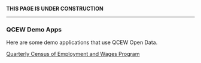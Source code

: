 **THIS PAGE IS UNDER CONSTRUCTION**

---

### QCEW Demo Apps

Here are some demo applications that use QCEW Open Data. 

[Quarterly Census of Employment and Wages Program](http://www.bls.gov/cew)
